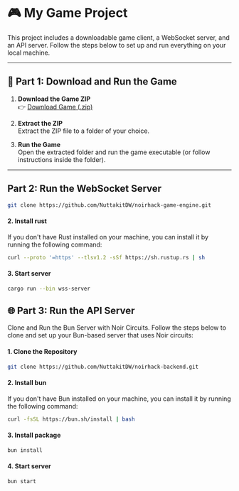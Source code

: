 # 🎮 My Game Project

This project includes a downloadable game client, a WebSocket server, and an API server. Follow the steps below to set up and run everything on your local machine.

---

## 📁 Part 1: Download and Run the Game

1. **Download the Game ZIP**  
   👉 [Download Game (.zip)](./path-to-your-game.zip)

2. **Extract the ZIP**  
   Extract the ZIP file to a folder of your choice.

3. **Run the Game**  
   Open the extracted folder and run the game executable (or follow instructions inside the folder).

---

## Part 2: Run the WebSocket Server

```bash
git clone https://github.com/NuttakitDW/noirhack-game-engine.git
```

#### 2. Install rust

If you don't have Rust installed on your machine, you can install it by running the following command:

```bash
curl --proto '=https' --tlsv1.2 -sSf https://sh.rustup.rs | sh
```

#### 3. Start server

```bash
cargo run --bin wss-server
```

## 🌐 Part 3: Run the API Server

Clone and Run the Bun Server with Noir Circuits.
Follow the steps below to clone and set up your Bun-based server that uses Noir circuits:

#### 1. Clone the Repository

```bash
git clone https://github.com/NuttakitDW/noirhack-backend.git
```

#### 2. Install bun

If you don't have Bun installed on your machine, you can install it by running the following command:

```bash
curl -fsSL https://bun.sh/install | bash
```

#### 3. Install package

```bash
bun install
```

#### 4. Start server

```bash
bun start
```
